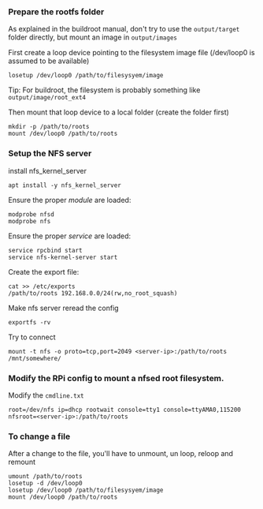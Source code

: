 ### Prepare the rootfs folder

As explained in the buildroot manual, don't try to use the `output/target`
folder directly, but mount an image in `output/images`

First create a loop device pointing to the filesystem image file (/dev/loop0 is
assumed to be available)
```
losetup /dev/loop0 /path/to/filesysyem/image
```
Tip: For buildroot, the filesystem is probably something like
`output/image/root_ext4`

Then mount that loop device to a local folder (create the folder first)
```
mkdir -p /path/to/roots
mount /dev/loop0 /path/to/roots
```

### Setup the NFS server

install nfs_kernel_server
```
apt install -y nfs_kernel_server
```

Ensure the proper *module* are loaded:
```
modprobe nfsd
modprobe nfs
```

Ensure the proper *service* are loaded:
```
service rpcbind start
service nfs-kernel-server start
```

Create the export file:
```
cat >> /etc/exports
/path/to/roots 192.168.0.0/24(rw,no_root_squash)
```

Make nfs server reread the config
```
exportfs -rv
```

Try to connect
```
mount -t nfs -o proto=tcp,port=2049 <server-ip>:/path/to/roots /mnt/somewhere/
```

### Modify the RPi config to mount a nfsed root filesystem.

Modify the `cmdline.txt`
```
root=/dev/nfs ip=dhcp rootwait console=tty1 console=ttyAMA0,115200 nfsroot=<server-ip>:/path/to/roots
```

### To change a file

After a change to the file, you'll have to unmount, un loop, reloop and remount
```
umount /path/to/roots
losetup -d /dev/loop0
losetup /dev/loop0 /path/to/filesysyem/image
mount /dev/loop0 /path/to/roots
```
